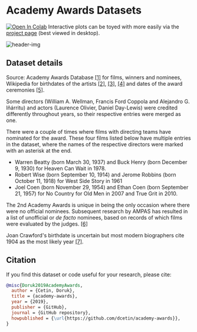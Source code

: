 # Academy Awards Datasets

[![Open In Colab](https://colab.research.google.com/assets/colab-badge.svg)](https://colab.research.google.com/github/dcetin/academy-awards/blob/master/academy_awards.ipynb)
Interactive plots can be toyed with more easily via the [project page](http://dcetin.me/en/blog/academy-awards) (best viewed in desktop).

![header-img](http://dcetin.me//assets/posts/academy-awards-2.jpg)

## Dataset details

Source: Academy Awards Database [[1]](http://awardsdatabase.oscars.org/) for films, winners and nominees, Wikipedia for birthdates of the artists [[2]](https://en.wikipedia.org/wiki/Academy_Award_for_Best_Actor), [[3]](https://en.wikipedia.org/wiki/Academy_Award_for_Best_Actress), [[4]](https://en.wikipedia.org/wiki/Academy_Award_for_Best_Director) and dates of the award ceremonies [[5]](https://en.wikipedia.org/wiki/List_of_Academy_Awards_ceremonies).

Some directors (William A. Wellman, Francis Ford Coppola and Alejandro G. Iñárritu) and actors (Laurence Olivier, Daniel Day-Lewis) were credited differently throughout years, so their respective entries were merged as one.

There were a couple of times where films with directing teams have nominated for the award. These four films listed below have multiple entries in the dataset, where the names of the respective directors were marked with an asterisk at the end.

- Warren Beatty (born March 30, 1937) and Buck Henry (born December 9, 1930) for Heaven Can Wait in 1978.
- Robert Wise (born September 10, 1914) and Jerome Robbins (born October 11, 1918) for West Side Story in 1961
- Joel Coen (born November 29, 1954) and Ethan Coen (born September 21, 1957) for No Country for Old Men in 2007 and True Grit in 2010.

The 2nd Academy Awards is unique in being the only occasion where there were no official nominees. Subsequent research by AMPAS has resulted in a list of unofficial or *de facto* nominees, based on records of which films were evaluated by the judges. [[6]](https://en.wikipedia.org/wiki/2nd_Academy_Awards)

Joan Crawford's birthdate is uncertain but most modern biographers cite 1904 as the most likely year [[7]](https://en.wikipedia.org/wiki/Joan_Crawford#cite_note-birthyear-15).

## Citation

If you find this dataset or code useful for your research, please cite:

```bibtex
@misc{Doruk2019AcademyAwards,
  author = {Cetin, Doruk},
  title = {academy-awards},
  year = {2019},
  publisher = {GitHub},
  journal = {GitHub repository},
  howpublished = {\url{https://github.com/dcetin/academy-awards}},
}
```
